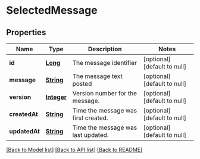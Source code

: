 # SelectedMessage
## Properties

Name | Type | Description | Notes
------------ | ------------- | ------------- | -------------
**id** | [**Long**](long.md) | The message identifier | [optional] [default to null]
**message** | [**String**](string.md) | The message text posted | [optional] [default to null]
**version** | [**Integer**](integer.md) | Version number for the message. | [optional] [default to null]
**createdAt** | [**String**](string.md) | Time the message was first created. | [optional] [default to null]
**updatedAt** | [**String**](string.md) | Time the message was last updated. | [optional] [default to null]

[[Back to Model list]](../README.md#documentation-for-models) [[Back to API list]](../README.md#documentation-for-api-endpoints) [[Back to README]](../README.md)

